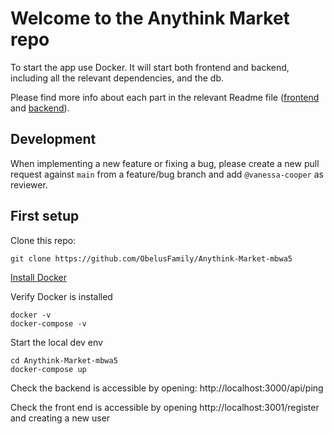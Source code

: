 # Welcome to the Anythink Market repo

To start the app use Docker. It will start both frontend and backend, including all the relevant dependencies, and the
db.

Please find more info about each part in the relevant Readme file ([frontend](frontend/readme.md)
and [backend](backend/README.md)).

## Development

When implementing a new feature or fixing a bug, please create a new pull request against `main` from a feature/bug
branch and add `@vanessa-cooper` as reviewer.

## First setup

Clone this repo:

```shell
git clone https://github.com/ObelusFamily/Anythink-Market-mbwa5
```

[Install Docker](https://docs.docker.com/get-docker/)

Verify Docker is installed

```shell
docker -v
docker-compose -v
```

Start the local dev env

```shell
cd Anythink-Market-mbwa5
docker-compose up
```

Check the backend is accessible by opening: http://localhost:3000/api/ping

Check the front end is accessible by opening http://localhost:3001/register and creating a new user
